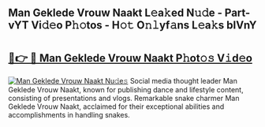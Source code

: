 ## Man Geklede Vrouw Naakt L𝚎a𝚔ed N𝚞𝚍e - Part-vYT Vi𝚍𝚎o P𝚑𝚘tos - H𝚘𝚝 O𝚗𝚕yf𝚊ns L𝚎a𝚔s bIVnY

# <h2><a href="http://kf5y8q.oniu.top/?m=Man+Geklede+Vrouw+Naakt">🔗👉 🔴 Man Geklede Vrouw Naakt P𝚑ot𝚘𝚜 V𝚒d𝚎o</a></h2>

[![Man Geklede Vrouw Naakt Nu𝚍e𝚜](https://i.imgur.com/0qMVB7G.gif)](http://kf5y8q.oniu.top/?m=Man+Geklede+Vrouw+Naakt)
Social media thought leader Man Geklede Vrouw Naakt, known for publishing dance and lifestyle content, consisting of presentations and vlogs. Remarkable snake charmer Man Geklede Vrouw Naakt, acclaimed for their exceptional abilities and accomplishments in handling snakes.  
